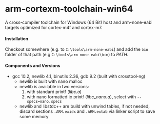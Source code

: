 # arm-cortexm-toolchain-win64
A cross-compiler toolchain for Windows (64 Bit) host and arm-none-eabi targets optimized for cortex-m4f and cortex-m7.

#### Installation
Checkout somewhere (e.g. to `C:\tools\arm-none-eabi`) and add the `bin` folder of that path (e.g `C:\tools\arm-none-eabi\bin`) to *PATH*.

#### Components and Versions
* gcc 10.2, newlib 4.1, binutils 2.36, gdb 9.2 (built with crosstool-ng)
  * newlib is built with nano malloc
  * newlib is available in two versions:
    1. with standard printf (*libc.a*)
    1. with nano formatted io printf (*libc_nano.a*), select with `--specs=nano.specs`
  * newlib and libstdc++ are build with unwind tables, if not needed, discard sections `.ARM.exidx` and `.ARM.extab` via linker script to save some memory
